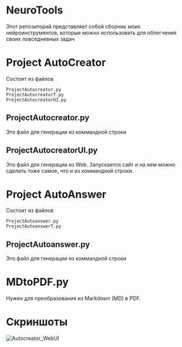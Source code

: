 # NeuroTools
Этот репозиторий представляет собой сборник моих нейроинструментов, которые можно использовать для облегчения своих повседневных задач
# Project AutoCreator
Состоит из файлов
```
ProjectAutocreator.py
ProjectAutocreatorT.py
ProjectAutocreatorUI.py
```
## ProjectAutocreator.py
Это файл для генерации из коммандной строки
## ProjectAutocreatorUI.py
Это файл для генерации из Web. Запускается сайт и на нем можно сделать тоже самое, что и из коммандной строки.

# Project AutoAnswer
Состоит из файлов
```
ProjectAutoanswer.py
ProjectAutoanswerT.py
```
## ProjectAutoanswer.py
Это файл для генерации из коммандной строки

# MDtoPDF.py
Нужен для преобразования из Markdown (MD) в PDF.

# Скриншоты
![Autocreator_WebUI](https://github.com/user-attachments/assets/f5537e54-b847-4e94-ba95-820432339118)
